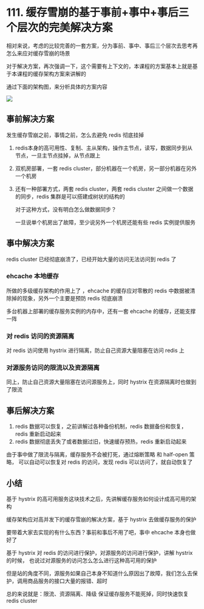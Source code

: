 # 111. 缓存雪崩的基于事前+事中+事后三个层次的完美解决方案
相对来说，考虑的比较完善的一套方案，分为事前、事中、事后三个层次去思考再怎么来应对缓存雪崩的场景

对于解决方案，再次强调一下，这个需要有上下文的，本课程的方案基本上就是基于本课程的缓存架构方案来讲解的

通过下面的架构图，来分析具体的方案内容

![](https://txxs.github.io/pic/record/cache-pdp/markdown-img-paste-20190623103930442.png)

## 事前解决方案

发生缓存雪崩之前，事情之前，怎么去避免 redis 彻底挂掉

1. redis本身的高可用性、复制、主从架构，操作主节点，读写，数据同步到从节点，一旦主节点挂掉，从节点跟上
2. 双机房部署，一套 redis cluster，部分机器在一个机房，另一部分机器在另外一个机房
3. 还有一种部署方式，两套 redis cluster，两套 redis cluster 之间做一个数据的同步，redis 集群是可以搭建成树状的结构的

    对于这种方式，没有明白怎么做数据同步？

    一旦说单个机房出了故障，至少说另外一个机房还能有些 redis 实例提供服务
## 事中解决方案
redis cluster 已经彻底崩溃了，已经开始大量的访问无法访问到 redis 了

### ehcache 本地缓存
所做的多级缓存架构的作用上了 ，ehcache 的缓存应对零散的 redis 中数据被清除掉的现象，另外一个主要是预防 redis 彻底崩溃

多台机器上部署的缓存服务实例的内存中，还有一套 ehcache 的缓存，还能支撑一阵
### 对 redis 访问的资源隔离
对 redis 访问使用 hystrix 进行隔离，防止自己资源大量阻塞在访问 redis 上

### 对源服务访问的限流以及资源隔离
同上，防止自己资源大量阻塞在访问源服务上，同时  hystrix 在资源隔离时也做到了限流

## 事后解决方案

1. redis 数据可以恢复，之前讲解过各种备份机制，redis 数据备份和恢复，redis 重新启动起来
2. redis 数据彻底丢失了或者数据过旧，快速缓存预热，redis 重新启动起来

由于事中做了限流与隔离，缓存服务不会被打死，通过熔断策略 和 half-open 策略，
可以自动可以恢复对 redis 的访问，发现 redis 可以访问了，就自动恢复了

## 小结
基于 hystrix 的高可用服务这块技术之后，先讲解缓存服务如何设计成高可用的架构

缓存架构应对高并发下的缓存雪崩的解决方案，基于 hystrix 去做缓存服务的保护

要带着大家去实现的有什么东西？事前和事后不用了吧，事中 ehcache 本身也做好了

基于 hystrix 对 redis 的访问进行保护，对源服务的访问进行保护，讲解 hystrix 的时候，
也说过对源服务的访问怎么怎么进行这种高可用的保护

但是站的角度不同，源服务如果自己本身不知道什么原因出了故障，我们怎么去保护，调用商品服务的接口大量的报错、超时

总的来说就是：限流、资源隔离、降级 保证缓存服务不能死掉，同时快速恢复 redis cluster
